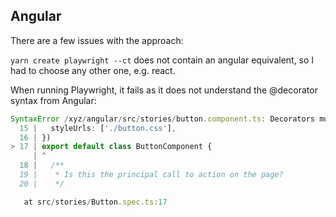 ## Angular

There are a few issues with the approach:

`yarn create playwright --ct` does not contain an angular equivalent, so I had to choose any other one, e.g. react.

When running Playwright, it fails as it does not understand the @decorator syntax from Angular:

```js
SyntaxError /xyz/angular/src/stories/button.component.ts: Decorators must be placed *after* the 'export' keyword. Remove the 'decoratorsBeforeExport: false' option to use the '@decorator export class {}' syntax. (17:0)
  15 |   styleUrls: ['./button.css'],
  16 | })
> 17 | export default class ButtonComponent {
     | ^
  18 |   /**
  19 |    * Is this the principal call to action on the page?
  20 |    */

   at src/stories/Button.spec.ts:17
```
